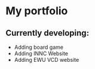 ﻿# My portfolio
 
 ## Currently developing: 
* Adding board game
* Adding INNC Website
* Adding EWU VCD website